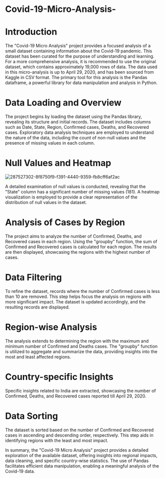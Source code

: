 # Covid-19-Micro-Analysis-
# Introduction

The "Covid-19 Micro Analysis" project provides a focused analysis of a small dataset containing information about the Covid-19 pandemic. This dataset has been curated for the purpose of understanding and learning. For a more comprehensive analysis, it is recommended to use the original dataset, which contains approximately 19,000 rows of data. The data used in this micro-analysis is up to April 29, 2020, and has been sourced from Kaggle in CSV format. The primary tool for this analysis is the Pandas dataframe, a powerful library for data manipulation and analysis in Python.

# Data Loading and Overview

The project begins by loading the dataset using the Pandas library, revealing its structure and initial records. The dataset includes columns such as Date, State, Region, Confirmed cases, Deaths, and Recovered cases. Exploratory data analysis techniques are employed to understand the nature of the data, including the count of non-null values and the presence of missing values in each column.

# Null Values and Heatmap

![287527302-8f8750f9-f391-4440-9359-fb8cff6af2ac](https://github.com/user-attachments/assets/68ee1976-cc71-4b9e-a12f-e9f1db7aeb89)


A detailed examination of null values is conducted, revealing that the "State" column has a significant number of missing values (181). A heatmap visualization is employed to provide a clear representation of the distribution of null values in the dataset.

# Analysis of Cases by Region

The project aims to analyze the number of Confirmed, Deaths, and Recovered cases in each region. Using the "groupby" function, the sum of Confirmed and Recovered cases is calculated for each region. The results are then displayed, showcasing the regions with the highest number of cases.

# Data Filtering

To refine the dataset, records where the number of Confirmed cases is less than 10 are removed. This step helps focus the analysis on regions with more significant impact. The dataset is updated accordingly, and the resulting records are displayed.

# Region-wise Analysis

The analysis extends to determining the region with the maximum and minimum number of Confirmed and Deaths cases. The "groupby" function is utilized to aggregate and summarize the data, providing insights into the most and least affected regions.

# Country-specific Insights

Specific insights related to India are extracted, showcasing the number of Confirmed, Deaths, and Recovered cases reported till April 29, 2020.

# Data Sorting

The dataset is sorted based on the number of Confirmed and Recovered cases in ascending and descending order, respectively. This step aids in identifying regions with the least and most impact.

In summary, the "Covid-19 Micro Analysis" project provides a detailed exploration of the available dataset, offering insights into regional impacts, data cleaning, and specific country-wise statistics. The use of Pandas facilitates efficient data manipulation, enabling a meaningful analysis of the Covid-19 data.
